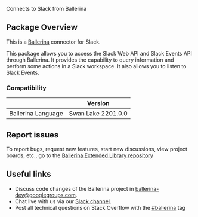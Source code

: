 Connects to Slack from Ballerina

## Package Overview
This is a [Ballerina](https://ballerina.io/) connector for Slack.

This package allows you to access the Slack Web API and Slack Events API through Ballerina.
It provides the capability to query information and perform some actions in a Slack workspace. It also allows you to listen to Slack Events.

### Compatibility
|                             |   Version          |
|:---------------------------:|:------------------:|
| Ballerina Language          | Swan Lake 2201.0.0 |

## Report issues
To report bugs, request new features, start new discussions, view project boards, etc., go to the [Ballerina Extended Library repository](https://github.com/ballerina-platform/ballerina-extended-library)

## Useful links
- Discuss code changes of the Ballerina project in [ballerina-dev@googlegroups.com](mailto:ballerina-dev@googlegroups.com).
- Chat live with us via our [Slack channel](https://ballerina.io/community/slack/).
- Post all technical questions on Stack Overflow with the [#ballerina](https://stackoverflow.com/questions/tagged/ballerina) tag
